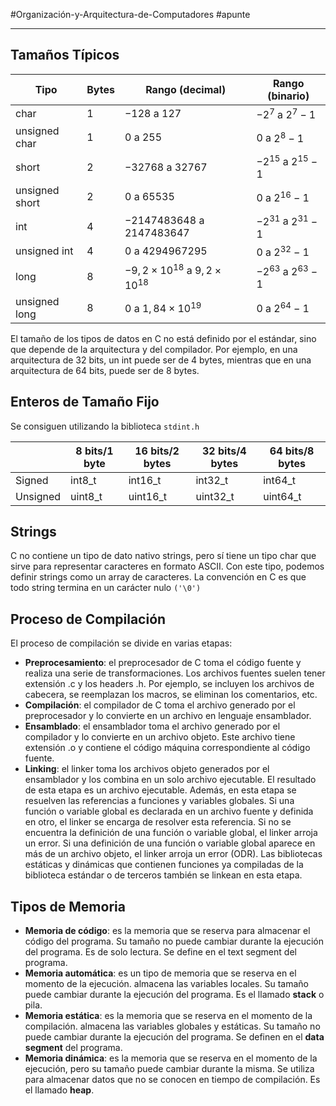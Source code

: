#Organización-y-Arquitectura-de-Computadores  #apunte

---
## Tamaños Típicos

| Tipo           | Bytes | Rango (decimal)                              | Rango (binario)          |
| -------------- | ----- | -------------------------------------------- | ------------------------ |
| char           | 1     | $-128$ a $127$                               | $−2^7$ a $2^7 − 1$       |
| unsigned char  | 1     | $0$ a $255$                                  | $0$ a $2^8 − 1$          |
| short          | 2     | $-32768$ a $32767$                           | $−2^{15}$ a $2^{15} − 1$ |
| unsigned short | 2     | $0$ a $65535$                                | $0$ a $2^{16} − 1$       |
| int            | 4     | $-2147483648$ a $2147483647$                 | $−2^{31}$ a $2^{31} − 1$ |
| unsigned int   | 4     | $0$ a $4294967295$                           | $0$ a $2^{32} − 1$       |
| long           | 8     | $−9,2 \times 10^{18}$ a $9,2 \times 10^{18}$ | $−2^{63}$ a $2^{63} − 1$ |
| unsigned long  | 8     | $0$ a $1,84 \times 10^{19}$                  | $0$ a $2^{64} − 1$       |
El tamaño de los tipos de datos en C no está definido por el estándar, sino que depende de la arquitectura y del compilador. Por ejemplo, en una arquitectura de 32 bits, un int puede ser de 4 bytes, mientras que en una arquitectura de 64 bits, puede ser de 8 bytes.
## Enteros de Tamaño Fijo
Se consiguen utilizando la biblioteca `stdint.h`

|          | 8 bits/1 byte | 16 bits/2 bytes | 32 bits/4 bytes | 64 bits/8 bytes |
| -------- | ------------- | --------------- | --------------- | --------------- |
| Signed   | int8_t        | int16_t         | int32_t         | int64_t         |
| Unsigned | uint8_t       | uint16_t        | uint32_t        | uint64_t        |
## Strings
C no contiene un tipo de dato nativo strings, pero sí tiene un tipo char que sirve para representar caracteres en formato ASCII. Con este tipo, podemos definir strings como un array de caracteres. La convención en C es que todo string termina en un carácter nulo `('\0')`
## Proceso de Compilación
El proceso de compilación se divide en varias etapas: 
- **Preprocesamiento**: el preprocesador de C toma el código fuente y realiza una serie de transformaciones. Los archivos fuentes suelen tener extensión .c y los headers .h. Por ejemplo, se incluyen los archivos de cabecera, se reemplazan los macros, se eliminan los comentarios, etc. 
- **Compilación**: el compilador de C toma el archivo generado por el preprocesador y lo convierte en un archivo en lenguaje ensamblador. 
- **Ensamblado**: el ensamblador toma el archivo generado por el compilador y lo convierte en un archivo objeto. Este archivo tiene extensión .o y contiene el código máquina correspondiente al código fuente. 
- **Linking**: el linker toma los archivos objeto generados por el ensamblador y los combina en un solo archivo ejecutable. El resultado de esta etapa es un archivo ejecutable. Además, en esta etapa se resuelven las referencias a funciones y variables globales. Si una función o variable global es declarada en un archivo fuente y definida en otro, el linker se encarga de resolver esta referencia. Si no se encuentra la definición de una función o variable global, el linker arroja un error. Si una definición de una función o variable global aparece en más de un archivo objeto, el linker arroja un error (ODR). Las bibliotecas estáticas y dinámicas que contienen funciones ya compiladas de la biblioteca estándar o de terceros también se linkean en esta etapa.
## Tipos de Memoria
- **Memoria de código**: es la memoria que se reserva para almacenar el código del programa. Su tamaño no puede cambiar durante la ejecución del programa. Es de solo lectura. Se define en el text segment del programa. 
- **Memoria automática**: es un tipo de memoria que se reserva en el momento de la ejecución. almacena las variables locales. Su tamaño puede cambiar durante la ejecución del programa. Es el llamado **stack** o pila. 
- **Memoria estática**: es la memoria que se reserva en el momento de la compilación. almacena las variables globales y estáticas. Su tamaño no puede cambiar durante la ejecución del programa. Se definen en el **data segment** del programa. 
- **Memoria dinámica**: es la memoria que se reserva en el momento de la ejecución, pero su tamaño puede cambiar durante la misma. Se utiliza para almacenar datos que no se conocen en tiempo de compilación. Es el llamado **heap**.
